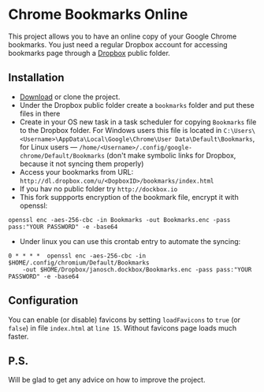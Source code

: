 Chrome Bookmarks Online
=======================


This project allows you to have an online copy of your Google Chrome bookmarks.
You just need a regular Dropbox account for accessing bookmarks page through a [Dropbox](https://www.dropbox.com/) public folder.

Installation
------------
* [Download](https://github.com/gornostal/Chrome-Bookmarks-Online/zipball/master) or clone the project.
* Under the Dropbox public folder create a `bookmarks` folder and put these files in there
* Create in your OS new task in a task scheduler for copying `Bookmarks` file to the Dropbox folder. For Windows users this file is located in `C:\Users\<Username>\AppData\Local\Google\Chrome\User Data\Default\Bookmarks`, for Linux users — `/home/<Username>/.config/google-chrome/Default/Bookmarks` (don't make symbolic links for Dropbox, because it not syncing them properly)
* Access your bookmarks from URL: `http://dl.dropbox.com/u/<DopboxID>/bookmarks/index.html`
* If you hav no public folder try `http://dockbox.io`
* This fork suppports encryption of the bookmark file, encrypt it with openssl:
```
openssl enc -aes-256-cbc -in Bookmarks -out Bookmarks.enc -pass pass:"YOUR PASSWORD" -e -base64
```
* Under linux you can use this crontab entry to automate the syncing:
```
0 * * * *  openssl enc -aes-256-cbc -in $HOME/.config/chromium/Default/Bookmarks
    -out $HOME/Dropbox/janosch.dockbox/Bookmarks.enc -pass pass:"YOUR PASSWORD" -e -base64
```

Configuration
-------------
You can enable (or disable) favicons by setting `loadFavicons` to `true` (or `false`) in file `index.html` at `line 15`. Without favicons page loads much faster.


P.S.
----

Will be glad to get any advice on how to improve the project.
